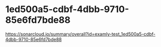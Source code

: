 # 1ed500a5-cdbf-4dbb-9710-85e6fd7bde88
https://sonarcloud.io/summary/overall?id=examly-test_1ed500a5-cdbf-4dbb-9710-85e6fd7bde88

